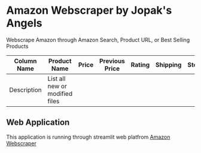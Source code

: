 # Amazon Webscraper by Jopak's Angels
Webscrape Amazon through Amazon Search, Product URL, or Best Selling Products

| Column Name | Product Name | Price | Previous Price | Rating | Shipping | Stock | Coupon |
| --- | --- | --- | --- | --- | --- | --- | --- | 
| Description | List all new or modified files | 


## Web Application
This application is running through streamlit web platfrom
[Amazon Webscraper](https://streamlit.io/)

